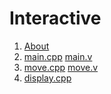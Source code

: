 # Interactive

1. [About](about.md)
1. [main.cpp](main.cpp) [main.v](main.v)
1. [move.cpp](move.cpp) [move.v](move.v)
1. [display.cpp](display.cpp)
